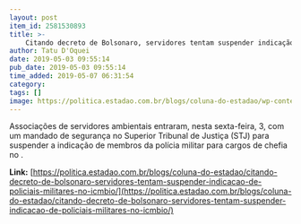 ```yaml
---
layout: post
item_id: 2581530893
title: >-
    Citando decreto de Bolsonaro, servidores tentam suspender indicação de policiais militares no ICMBio
author: Tatu D'Oquei
date: 2019-05-03 09:55:14
pub_date: 2019-05-03 09:55:14
time_added: 2019-05-07 06:31:54
category: 
tags: []
image: https://politica.estadao.com.br/blogs/coluna-do-estadao/wp-content/uploads/sites/352/2019/05/ricardo-salles.jpg
---
```


Associações de servidores ambientais entraram, nesta sexta-feira, 3, com um mandado de segurança no Superior Tribunal de Justiça (STJ) para suspender a indicação de membros da polícia militar para cargos de chefia no .

**Link:** [https://politica.estadao.com.br/blogs/coluna-do-estadao/citando-decreto-de-bolsonaro-servidores-tentam-suspender-indicacao-de-policiais-militares-no-icmbio/](https://politica.estadao.com.br/blogs/coluna-do-estadao/citando-decreto-de-bolsonaro-servidores-tentam-suspender-indicacao-de-policiais-militares-no-icmbio/)

